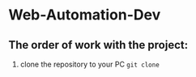 # Web-Automation-Dev
## The order of work with the project:
1. clone the repository to your PC ```git clone ```
